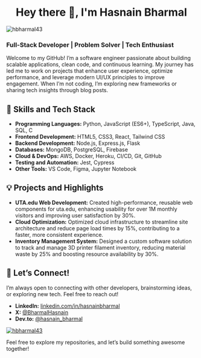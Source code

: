 <h1 align="center">Hey there 👋, I'm Hasnain Bharmal</h1>

<p align="left"> <img src="https://komarev.com/ghpvc/?username=hbharmal43&label=Profile%20views&color=0e75b6&style=flat" alt="hbharmal43" /> </p>

### Full-Stack Developer | Problem Solver | Tech Enthusiast

Welcome to my GitHub! I’m a software engineer passionate about building scalable applications, clean code, and continuous learning. My journey has led me to work on projects that enhance user experience, optimize performance, and leverage modern UI/UX principles to improve engagement. When I’m not coding, I’m exploring new frameworks or sharing tech insights through blog posts.

## 🚀 Skills and Tech Stack

- **Programming Languages:** Python, JavaScript (ES6+), TypeScript, Java, SQL, C
- **Frontend Development:** HTML5, CSS3, React, Tailwind CSS
- **Backend Development:** Node.js, Express.js, Flask
- **Databases:** MongoDB, PostgreSQL, Firebase
- **Cloud & DevOps:** AWS, Docker, Heroku, CI/CD, Git, GitHub
- **Testing and Automation:** Jest, Cypress
- **Other Tools:** VS Code, Figma, Jupyter Notebook

## 💡 Projects and Highlights

- **UTA.edu Web Development:** Created high-performance, reusable web components for uta.edu, enhancing usability for over 1M monthly visitors and improving user satisfaction by 30%.
- **Cloud Optimization:** Optimized cloud infrastructure to streamline site architecture and reduce page load times by 15%, contributing to a faster, more consistent experience.
- **Inventory Management System:** Designed a custom software solution to track and manage 3D printer filament inventory, reducing material waste by 25% and boosting resource availability by 30%.

## 🤝 Let’s Connect!

I’m always open to connecting with other developers, brainstorming ideas, or exploring new tech. Feel free to reach out!

- **LinkedIn:** [linkedin.com/in/hasnainbharmal](https://www.linkedin.com/in/hasnainbharmal)
- **X:** [@BharmalHasnain](https://x.com/BharmalHasnain)
- **Dev.to:** [@hasnain_bharmal](https://dev.to/hasnain_bharmal)

<p align="left"> <a href="https://github.com/ryo-ma/github-profile-trophy"><img src="https://github-profile-trophy.vercel.app/?username=hbharmal43" alt="hbharmal43" /></a> </p>

Feel free to explore my repositories, and let’s build something awesome together!
